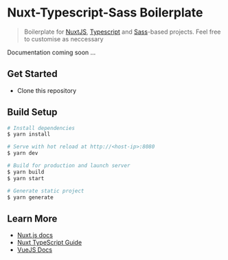 # Nuxt-Typescript-Sass Boilerplate

> Boilerplate for [NuxtJS](https://nuxtjs.org), [Typescript](https://www.typescriptlang.org/) 
and [Sass](https://sass-lang.com/)-based projects. Feel free to customise as neccessary

Documentation coming soon ...

## Get Started

- Clone this repository

## Build Setup

``` bash
# Install dependencies
$ yarn install

# Serve with hot reload at http://<host-ip>:8080
$ yarn dev

# Build for production and launch server
$ yarn build
$ yarn start

# Generate static project
$ yarn generate
```

## Learn More

- [Nuxt.js docs](https://nuxtjs.org)
- [Nuxt TypeScript Guide](https://typescript.nuxtjs.org/guide/)
- [VueJS Docs](https://vuejs.org/v2/guide)
<!-- - [FlexBox Grid](http://flexboxgrid.com/) -->
